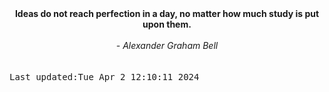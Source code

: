 
<div align="center"><b><span>Ideas do not reach perfection in a day, no matter how much study is put upon them.</span></b><br><br><i> - Alexander Graham Bell</i></div>
<br><br><kbd>Last updated:Tue Apr  2 12:10:11 2024</kbd>